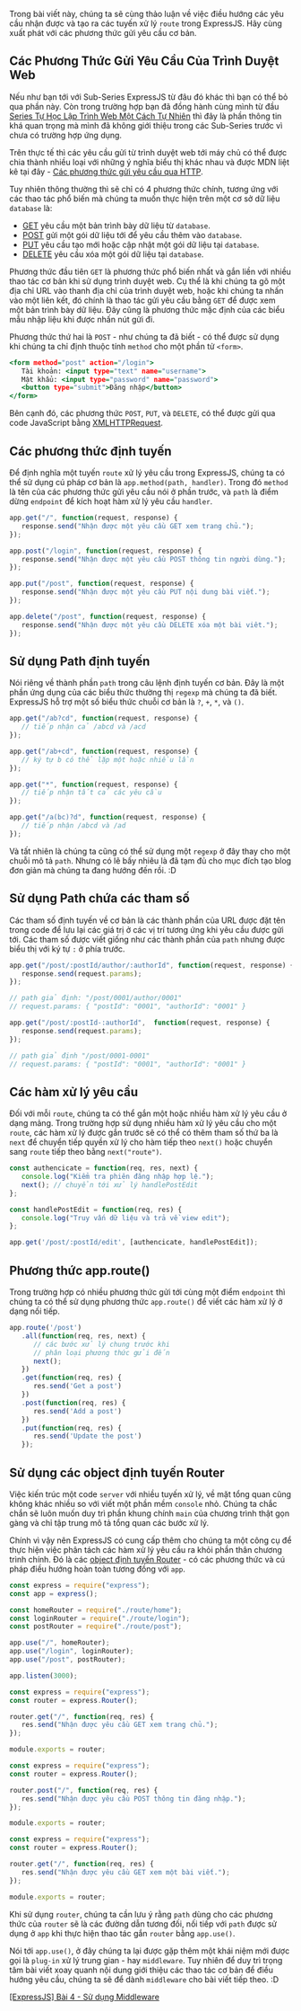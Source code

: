 Trong bài viết này, chúng ta sẽ cùng thảo luận về việc điều hướng các yêu cầu nhận được và tạo ra các tuyến xử lý `route` trong ExpressJS. Hãy cùng xuất phát với các phương thức gửi yêu cầu cơ bản.

## Các Phương Thức Gửi Yêu Cầu Của Trình Duyệt Web

Nếu như bạn tới với Sub-Series ExpressJS từ đâu đó khác thì bạn có thể bỏ qua phần này. Còn trong trường hợp bạn đã đồng hành cùng mình từ đầu [Series Tự Học Lập Trình Web Một Cách Tự Nhiên](/) thì đây là phần thông tin khá quan trọng mà mình đã không giới thiệu trong các Sub-Series trước vì chưa có trường hợp ứng dụng.

Trên thực tế thì các yêu cầu gửi từ trình duyệt web tới máy chủ có thể được chia thành nhiều loại với những ý nghĩa biểu thị khác nhau và được MDN liệt kê tại đây - [Các phương thức gửi yêu cầu qua HTTP](https://developer.mozilla.org/en-US/docs/Web/HTTP/Methods).

Tuy nhiên thông thường thì sẽ chỉ có 4 phương thức chính, tương ứng với các thao tác phổ biến mà chúng ta muốn thực hiện trên một cơ sở dữ liệu `database` là:

- [GET](https://developer.mozilla.org/en-US/docs/Web/HTTP/Methods/GET) yêu cầu một bản trình bày dữ liệu từ `database`.
- [POST](https://developer.mozilla.org/en-US/docs/Web/HTTP/Methods/POST) gửi một gói dữ liệu tới để yêu cầu thêm vào `database`.
- [PUT](https://developer.mozilla.org/en-US/docs/Web/HTTP/Methods/PUT) yêu cầu tạo mới hoặc cập nhật một gói dữ liệu tại `database`.
- [DELETE](https://developer.mozilla.org/en-US/docs/Web/HTTP/Methods/DELETE) yêu cầu xóa một gói dữ liệu tại `database`.

Phương thức đầu tiên `GET` là phương thức phổ biến nhất và gắn liền với nhiều thao tác cơ bản khi sử dụng trình duyệt web. Cụ thể là khi chúng ta gõ một địa chỉ URL vào thanh địa chỉ của trình duyệt web, hoặc khi chúng ta nhấn vào một liên kết, đó chính là thao tác gửi yêu cầu bằng `GET` để được xem một bản trình bày dữ liệu. Đây cũng là phương thức mặc định của các biểu mẫu nhập liệu khi được nhấn nút gửi đi.

Phương thức thứ hai là `POST` - như chúng ta đã biết - có thể được sử dụng khi chúng ta chỉ định thuộc tính `method` cho một phần tử `<form>`.

```post.html
<form method="post" action="/login">
   Tài khoản: <input type="text" name="username">
   Mật khẩu: <input type="password" name="password">
   <button type="submit">Đăng nhập</button>
</form>
```

Bên cạnh đó, các phương thức `POST`, `PUT`, và `DELETE`, có thể được gửi qua code JavaScript bằng [XMLHTTPRequest](https://developer.mozilla.org/en-US/docs/Web/API/XMLHttpRequest/Using_XMLHttpRequest).

## Các phương thức định tuyến

Để định nghĩa một tuyến `route` xử lý yêu cầu trong ExpressJS, chúng ta có thể sử dụng cú pháp cơ bản là `app.method(path, handler)`. Trong đó `method` là tên của các phương thức gửi yêu cầu nói ở phần trước, và `path` là điểm dừng `endpoint` để kích hoạt hàm xử lý yêu cầu `handler`.

```app.js
app.get("/", function(request, response) {
   response.send("Nhận được một yêu cầu GET xem trang chủ.");
});

app.post("/login", function(request, response) {
   response.send("Nhận được một yêu cầu POST thông tin người dùng.");
});

app.put("/post", function(request, response) {
   response.send("Nhận được một yêu cầu PUT nội dung bài viết.");
});

app.delete("/post", function(request, response) {
   response.send("Nhận được một yêu cầu DELETE xóa một bài viêt.");
});
```

## Sử dụng Path định tuyến

Nói riêng về thành phần `path` trong câu lệnh định tuyến cơ bản. Đây là một phần ứng dụng của các biểu thức thường thị `regexp` mà chúng ta đã biết. ExpressJS hỗ trợ một số biểu thức chuỗi cơ bản là `?`, `+`, `*`, và `()`.

```app.js
app.get("/ab?cd", function(request, response) {
   // tiếp nhận cả /abcd và /acd
});
```

```app.js
app.get("/ab+cd", function(request, response) {
   // ký tự b có thể lặp một hoặc nhiều lần
});
```

```app.js
app.get("*", function(request, response) {
   // tiếp nhận tất cả các yêu cầu
});
```

```app.js
app.get("/a(bc)?d", function(request, response) {
   // tiếp nhận /abcd và /ad
});
```

Và tất nhiên là chúng ta cũng có thể sử dụng một `regexp` ở đây thay cho một chuỗi mô tả `path`. Nhưng có lẽ bấy nhiêu là đã tạm đủ cho mục đích tạo blog đơn giản mà chúng ta đang hướng đến rồi. :D

## Sử dụng Path chứa các tham số

Các tham số định tuyến về cơ bản là các thành phần của URL được đặt tên trong code để lưu lại các giá trị ở các vị trí tương ứng khi yêu cầu được gửi tới. Các tham số được viết giống như các thành phần của `path` nhưng được biểu thị với ký tự `:` ở phía trước.

```app.js
app.get("/post/:postId/author/:authorId", function(request, response) {
   response.send(request.params);
});

// path giả định: "/post/0001/author/0001"
// request.params: { "postId": "0001", "authorId": "0001" }

app.get("/post/:postId-:authorId",  function(request, response) {
   response.send(request.params);
});

// path giả định "/post/0001-0001"
// request.params: { "postId": "0001", "authorId": "0001" }
```

## Các hàm xử lý yêu cầu

Đối với mỗi `route`, chúng ta có thể gắn một hoặc nhiều hàm xử lý yêu cầu ở dạng mảng. Trong trường hợp sử dụng nhiều hàm xử lý yêu cầu cho một `route`, các hàm xử lý được gắn trước sẽ có thể có thêm tham số thứ ba là `next` để chuyển tiếp quyền xử lý cho hàm tiếp theo `next()` hoặc chuyển sang `route` tiếp theo bằng `next("route")`.

```app.js
const authencicate = function(req, res, next) {
   console.log("Kiểm tra phiên đăng nhập hợp lệ.");
   next(); // chuyển tới xử lý handlePostEdit
};

const handlePostEdit = function(req, res) {
   console.log("Truy vấn dữ liệu và trả về view edit");
};

app.get('/post/:postId/edit', [authencicate, handlePostEdit]);
```

## Phương thức app.route()

Trong trường hợp có nhiều phương thức gửi tới cùng một điểm `endpoint` thì chúng ta có thể sử dụng phương thức `app.route()` để viết các hàm xử lý ở dạng nối tiếp.

```app.js
app.route('/post')
   .all(function(req, res, next) {
      // các bước xử lý chung trước khi
      // phân loại phương thức gửi đến
      next();
   })
   .get(function(req, res) {
      res.send('Get a post')
   })
   .post(function(req, res) {
      res.send('Add a post')
   })
   .put(function(req, res) {
      res.send('Update the post')
   });
```

## Sử dụng các object định tuyến Router

Việc kiến trúc một code `server` với nhiều tuyến xử lý, về mặt tổng quan cũng không khác nhiều so với viết một phần mềm `console` nhỏ. Chúng ta chắc chắn sẽ luôn muốn duy trì phần khung chính `main` của chương trình thật gọn gàng và chỉ tập trung mô tả tổng quan các bước xử lý.

Chính vì vậy nên ExpressJS có cung cấp thêm cho chúng ta một công cụ để thực hiện việc phân tách các hàm xử lý yêu cầu ra khỏi phần thân chương trình chính. Đó là các [object định tuyến Router](https://expressjs.com/en/4x/api.html#router) - có các phương thức và cú pháp điều hướng hoàn toàn tương đồng với `app`.

```app.js
const express = require("express");
const app = express();

const homeRouter = require("./route/home");
const loginRouter = require("./route/login");
const postRouter = require("./route/post");

app.use("/", homeRouter);
app.use("/login", loginRouter);
app.use("/post", postRouter);

app.listen(3000);
```

```route/home.js
const express = require("express");
const router = express.Router();

router.get("/", function(req, res) {
   res.send("Nhận được yêu cầu GET xem trang chủ.");
});

module.exports = router;
```

```route/login.js
const express = require("express");
const router = express.Router();

router.post("/", function(req, res) {
   res.send("Nhận được yêu cầu POST thông tin đăng nhập.");
});

module.exports = router;
```

```route/post.js
const express = require("express");
const router = express.Router();

router.get("/", function(req, res) {
   res.send("Nhận được yêu cầu GET xem một bài viết.");
});

module.exports = router;
```

Khi sử dụng `router`, chúng ta cần lưu ý rằng `path` dùng cho các phương thức của `router` sẽ là các đường dẫn tương đối, nối tiếp với `path` được sử dụng ở `app` khi thực hiện thao tác gắn `router` bằng `app.use()`.

Nói tới `app.use()`, ở đây chúng ta lại được gặp thêm một khái niệm mới được gọi là `plug-in` xử lý trung gian - hay `middleware`. Tuy nhiên để duy trì trọng tâm bài viết xoay quanh nội dung giới thiệu các thao tác cơ bản để điều hướng yêu cầu, chúng ta sẽ để dành `middleware` cho bài viết tiếp theo. :D

[[ExpressJS] Bài 4 - Sử dụng Middleware](/article/view/0072/expressjs-bài-4---sử-dụng-middleware)
